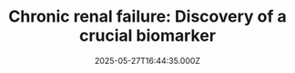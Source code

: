---
title: "Chronic renal failure: Discovery of a crucial biomarker"
date: 2025-05-27T16:44:35.000Z
category: Health
externalLink: "https://www.sciencedaily.com/releases/2025/05/250527124435.htm"
image: ""
excerpt: "Scientists have identified microRNA able to protect small blood vessels and support kidney function after severe injury.…"
---